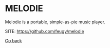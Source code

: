 # MELODIE

 Melodie is a portable, simple-as-pie music player.
 
 SITE: https://github.com/feugy/melodie

 [Go back](https://portable-linux-apps.github.io/apps.html)
